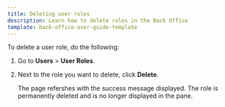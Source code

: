 ```yaml
---
title: Deleting user roles
description: Learn how to delete roles in the Back Office
template: back-office-user-guide-template
---
```


To delete a user role, do the following:

1. Go to **Users** > **User Roles**.
2. Next to the role you want to delete, click **Delete**.

    The page refershes with the success message displayed. The role is permanently deleted and is no longer displayed in the pane. 
